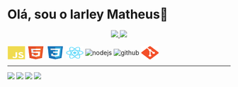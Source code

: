 <h1>Olá, sou o Iarley Matheus🖖</h1>
<div align="center">
  <a href="https://github.com/iarleymatheus">
  <img height="180em" src="https://github-readme-stats.vercel.app/api?username=iarleymatheus&show_icons=true&theme=midnight-purple&include_all_commits=true&count_private=true"/>
  <img height="180em" src="https://github-readme-stats.vercel.app/api/top-langs/?username=iarleymatheus&layout=compact&langs_count=7&theme=midnight-purple"/>
</div>

<!-- Linguagens   -->
  <div id="Linguagens" style="display:inline-block"><br>
  <img align="center" alt="mat-Js" height="30" width="40" src="https://raw.githubusercontent.com/devicons/devicon/master/icons/javascript/javascript-plain.svg">
  <img align="center" alt="mat-HTML" height="30" width="40" src="https://raw.githubusercontent.com/devicons/devicon/master/icons/html5/html5-original.svg">
  <img align="center" alt="mat-CSS" height="30" width="40" src="https://raw.githubusercontent.com/devicons/devicon/master/icons/css3/css3-original.svg">
     <img align="center" alt="mat-React" height="30" width="40" src="https://raw.githubusercontent.com/devicons/devicon/master/icons/react/react-original.svg">
     <img align="center" alt="nodejs" height="30" width="40" src="https://cdn.worldvectorlogo.com/logos/nodejs-icon.svg">
    <img align="center" alt="github" height="35" width="35" src="https://raw.githubusercontent.com/duribeiro/duribeiro/main/assets/GitHub.png">
    <img align="center" alt="git" height="30" width="40" src="https://raw.githubusercontent.com/devicons/devicon/master/icons/git/git-original.svg">
</div>
 
<!-- Redes sociais   -->
  <hr>
  <div>
    
  <a href="https://instagram.com/euiarleymatheus" target="_blank"><img src="https://img.shields.io/badge/-Instagram-%23E4405F?style=for-the-badge&logo=instagram&logoColor=white" target="_blank"></a> 
  <a href = "mailto:arleymatheuss9@gmail.com"><img src="https://img.shields.io/badge/-Gmail-%23333?style=for-the-badge&logo=gmail&logoColor=white" target="_blank"></a>
  <a href="https://www.linkedin.com/in/iarley-matheus-a2876a111/" target="_blank"><img src="https://img.shields.io/badge/-LinkedIn-%230077B5?style=for-the-badge&logo=linkedin&logoColor=white" target="_blank"></a> 
    <a href="" target="_blank"><img src="https://img.shields.io/badge/-LinkedIn-%230077B5?style=for-the-badge&logo=linkedin&logoColor=white" target="_blank"></a> 
  
  </div>
  
  
